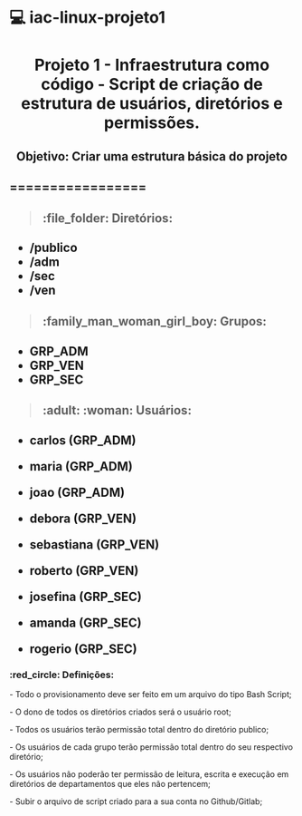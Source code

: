 # :computer: iac-linux-projeto1
<h1 align="center">Projeto 1 - Infraestrutura como código - Script de criação de estrutura de usuários, diretórios e permissões.</h1>

<h2 align="center">Objetivo: Criar uma estrutura básica do projeto<h2>

=================

> <h4>:file_folder: Diretórios:</h4>

- /publico
- /adm
- /sec
- /ven

> <h4>:family_man_woman_girl_boy: Grupos:</h4>
- GRP_ADM
- GRP_VEN
- GRP_SEC

> <h4>:adult: :woman: Usuários:</h4>
- carlos (GRP_ADM)
- maria (GRP_ADM)
- joao (GRP_ADM)

- debora (GRP_VEN)
- sebastiana (GRP_VEN)
- roberto (GRP_VEN)

- josefina (GRP_SEC)
- amanda (GRP_SEC)
- rogerio (GRP_SEC)

<h3>:red_circle: Definições:</h3>

<p>- Todo o provisionamento deve ser feito em um arquivo do tipo Bash Script;</p>
<p>- O dono de todos os diretórios criados será o usuário root;</p>
<p>- Todos os usuários terão permissão total dentro do diretório publico;</p>
<p>- Os usuários de cada grupo terão permissão total dentro do seu respectivo diretório;</p>
<p>- Os usuários não poderão ter permissão de leitura, escrita e execução em diretórios de departamentos que eles não pertencem;</p>
<p>- Subir o arquivo de script criado para a sua conta no Github/Gitlab;</p>
